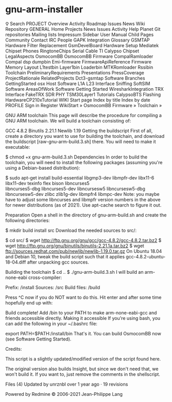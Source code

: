 # gnu-arm-installer

⚲
Search
PROJECT
Overview
Activity
Roadmap
Issues
News
Wiki
Repository
GENERAL
Home
Projects
News
Issues
Activity
Help
Planet
Git repositories
Mailing lists
Impressum
Sidebar
User Manual
Child Pages
Community
Contact
IRC
People
GAPK Integration
Glossary
GSMTAP
Hardware
Filter Replacement
GsmDevelBoard
Hardware Setup
Mediatek Chipset
Phones
RingtoneChips
Serial Cable
TI Calypso Chipset
LegalAspects
OsmocomBB
OsmocomBB Firmware
CompalRamloader
Compal dsp dumpbin
Emi-firmware
FirmwareApiReference
Firmware Memory Layout
L1testbin
Layer1bin
Loaderbin
MTKRomloader
Rssibin
Toolchain
PreliminaryRequirements
Presentations
PressCoverage
ProjectRationale
RelatedProjects
Dct3-gsmtap
Software
Branches
GettingStarted osx
Host Software
L1A L23 Interface
Sniffing
SoftSIM
Software AreasOfWork
Software Getting Started
WiresharkIntegration
TRX Interface
FakeTRX
SDR PHY
TSM30Layer1
Tutorials
CalypsoBTS
Flashing
HardwareCP210xTutorial
WIKI
Start page
Index by title
Index by date
PROFILE
Sign in
Register
WikiStart » OsmocomBB Firmware » Toolchain »

GNU ARM toolchain
This page will describe the procedure for compiling a GNU ARM toolchain.
We will build a toolchain consisting of:

GCC 4.8.2
Binutils 2.21.1
Newlib 1.19
Getting the buildscript
First of all, create a directory you want to use for building the toolchain, and download the buildscript [raw-gnu-arm-build.3.sh] there.
You will need to make it executable:

$ chmod +x gnu-arm-build.3.sh
Dependencies
In order to build the toolchain, you will need to install the following packages (assuming you're using a Debian-based distribution):

$ sudo apt-get install build-essential libgmp3-dev libmpfr-dev libx11-6 libx11-dev texinfo flex bison libncurses5 \
  libncurses5-dbg libncurses5-dev libncursesw5 libncursesw5-dbg libncursesw5-dev zlibc zlib1g-dev libmpfr4 libmpc-dev
Note: you maybe have to adjust some libncurses and libmpfr version numbers in the above for newer distributions (as of 2021). Use apt-cache search to figure it out.

Preparation
Open a shell in the directory of gnu-arm-build.sh and create the following directories:

$ mkdir build install src
Download the needed sources to src/:

$ cd src/
$ wget http://ftp.gnu.org/gnu/gcc/gcc-4.8.2/gcc-4.8.2.tar.bz2
$ wget http://ftp.gnu.org/gnu/binutils/binutils-2.21.1a.tar.bz2
$ wget ftp://sources.redhat.com/pub/newlib/newlib-1.19.0.tar.gz
On Ubuntu 18.04 and Debian 10, tweak the build script such that it applies gcc-4.8.2-ubuntu-18-04.diff after unpacking gcc sources.

Building the toolchain
$ cd ..
$ ./gnu-arm-build.3.sh 
I will build an arm-none-eabi cross-compiler:

  Prefix: <YOURPATH>/install
  Sources: <YOURPATH>/src
  Build files: <YOURPATH>/build

Press ^C now if you do NOT want to do this.
Hit enter and after some time hopefully end up with:

Build complete! Add <YOURPATH>/bin to your PATH to make arm-none-eabi-gcc and friends
accessible directly.
Making it accessible
If you're using bash, you can add the following in your ~/.bashrc file:

export PATH=$PATH:<YOURPATH>/install/bin
That's it. You can build OsmocomBB now (see Software Getting Started).

Credits:

This script is a slightly updated/modified version of the script found here.

The original version also builds Insight, but since we don't need that, we won't build it. If you want to, just remove the comments in the shellscript.

Files (4)
Updated by unrznbl over 1 year ago · 19 revisions

Powered by Redmine © 2006-2021 Jean-Philippe Lang
